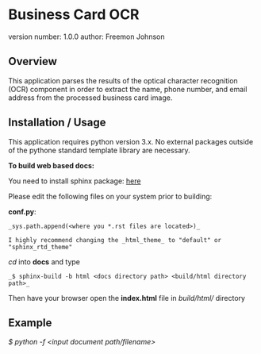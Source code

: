 Business Card OCR
===============================

version number: 1.0.0
author: Freemon Johnson

Overview
--------

This application parses the results of the optical character recognition (OCR) component in order to extract the name, phone number, and email address from the processed business card image.



Installation / Usage
--------------------
This application requires python version 3.x. No external packages outside of
the pythone standard template library are necessary.


**To build web based docs:**

You need to install sphinx package: [here](http://www.sphinx-doc.org/en/master/usage/installation.html)

Please edit the following files on your system prior to building:

**conf.py**:

	_sys.path.append(<where you *.rst files are located>)_
	
	I highly recommend changing the _html_theme_ to "default" or "sphinx_rtd_theme"

_cd_ into **docs** and type 

    _$ sphinx-build -b html <docs directory path> <build/html directory path>_


Then have your browser open the **index.html** file in _build/html/_ directory


Example
-------

_$  python -f <input document path/filename>_ 
